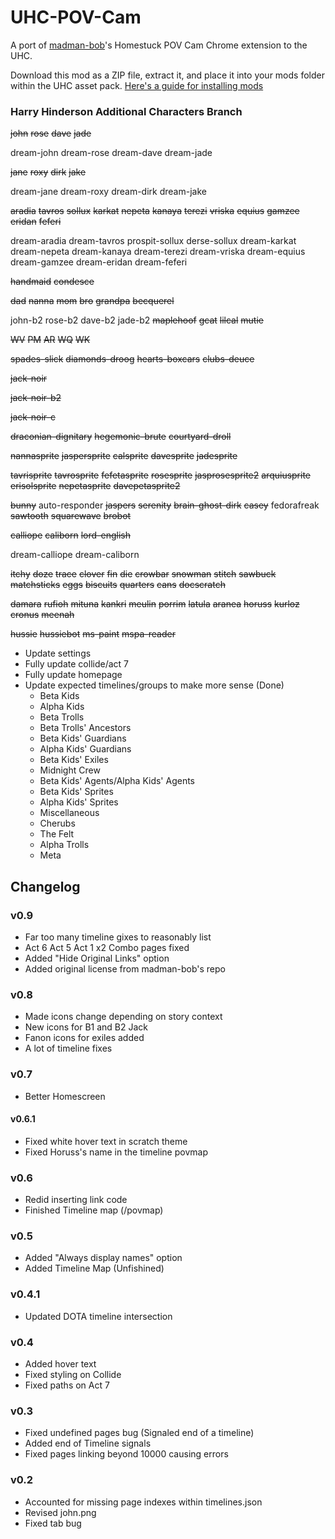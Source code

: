 # UHC-POV-Cam

A port of [madman-bob](https://github.com/madman-bob/Homestuck-POV-Cam)'s Homestuck POV Cam Chrome extension to the UHC.

Download this mod as a ZIP file, extract it, and place it into your mods folder within the UHC asset pack. [Here's a guide for installing mods](https://github.com/Bambosh/unofficial-homestuck-collection/blob/main/MODDING.md#installing-mods)

### Harry Hinderson Additional Characters Branch

~~john~~
~~rose~~
~~dave~~
~~jade~~

dream-john
dream-rose
dream-dave
dream-jade

~~jane~~
~~roxy~~
~~dirk~~
~~jake~~

dream-jane
dream-roxy
dream-dirk
dream-jake

~~aradia~~
~~tavros~~
~~sollux~~
~~karkat~~
~~nepeta~~
~~kanaya~~
~~terezi~~
~~vriska~~
~~equius~~
~~gamzee~~
~~eridan~~
~~feferi~~

dream-aradia
dream-tavros
prospit-sollux
derse-sollux
dream-karkat
dream-nepeta
dream-kanaya
dream-terezi
dream-vriska
dream-equius
dream-gamzee
dream-eridan
dream-feferi

~~handmaid~~
~~condesce~~

~~dad~~
~~nanna~~
~~mom~~
~~bro~~
~~grandpa~~
~~becquerel~~

john-b2
rose-b2
dave-b2
jade-b2
~~maplehoof~~
~~gcat~~
~~lilcal~~
~~mutie~~

~~WV~~
~~PM~~
~~AR~~
~~WQ~~
~~WK~~

~~spades-slick~~
~~diamonds-droog~~
~~hearts-boxcars~~
~~clubs-deuce~~

~~jack-noir~~

~~jack-noir-b2~~

~~jack-noir-c~~

~~draconian-dignitary~~
~~hegemonic-brute~~
~~courtyard-droll~~

~~nannasprite~~
~~jaspersprite~~
~~calsprite~~
~~davesprite~~
~~jadesprite~~

~~tavrisprite~~
~~tavrosprite~~
~~fefetasprite~~
~~rosesprite~~
~~jasprosesprite2~~
~~arquiusprite~~
~~erisolsprite~~
~~nepetasprite~~
~~davepetasprite2~~

~~bunny~~
auto-responder
~~jaspers~~
~~serenity~~
~~brain-ghost-dirk~~
~~casey~~
fedorafreak
~~sawtooth~~
~~squarewave~~
~~brobot~~

~~calliope~~
~~caliborn~~
~~lord-english~~

dream-calliope
dream-caliborn

~~itchy~~
~~doze~~
~~trace~~
~~clover~~
~~fin~~
~~die~~
~~crowbar~~
~~snowman~~
~~stitch~~
~~sawbuck~~
~~matchsticks~~
~~eggs~~
~~biscuits~~
~~quarters~~
~~cans~~
~~docscratch~~

~~damara~~
~~rufioh~~
~~mituna~~
~~kankri~~
~~meulin~~
~~porrim~~
~~latula~~
~~aranea~~
~~horuss~~
~~kurloz~~
~~cronus~~
~~meenah~~

~~hussie~~
~~hussiebot~~
~~ms-paint~~
~~mspa-reader~~

- Update settings
- Fully update collide/act 7
- Fully update homepage
- Update expected timelines/groups to make more sense (Done)
  - Beta Kids
  - Alpha Kids
  - Beta Trolls
  - Beta Trolls' Ancestors
  - Beta Kids' Guardians
  - Alpha Kids' Guardians
  - Beta Kids' Exiles
  - Midnight Crew
  - Beta Kids' Agents/Alpha Kids' Agents
  - Beta Kids' Sprites
  - Alpha Kids' Sprites
  - Miscellaneous 
  - Cherubs
  - The Felt
  - Alpha Trolls
  - Meta 
    

## Changelog

### v0.9
- Far too many timeline gixes to reasonably list
- Act 6 Act 5 Act 1 x2 Combo pages fixed
- Added "Hide Original Links" option
- Added original license from madman-bob's repo

### v0.8
- Made icons change depending on story context
- New icons for B1 and B2 Jack
- Fanon icons for exiles added
- A lot of timeline fixes

### v0.7
- Better Homescreen

#### v0.6.1
- Fixed white hover text in scratch theme
- Fixed Horuss's name in the timeline povmap

### v0.6
- Redid inserting link code
- Finished Timeline map (/povmap)

### v0.5
- Added "Always display names" option
- Added Timeline Map (Unfishined)

### v0.4.1
- Updated DOTA timeline intersection

### v0.4
- Added hover text
- Fixed styling on Collide
- Fixed paths on Act 7

### v0.3

- Fixed undefined pages bug (Signaled end of a timeline)
- Added end of Timeline signals
- Fixed pages linking beyond 10000 causing errors

### v0.2

- Accounted for missing page indexes within timelines.json
- Revised john.png
- Fixed tab bug
